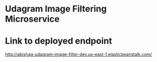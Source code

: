 # Udagram Image Filtering Microservice

# Link to deployed endpoint
http://abishag-udagram-image-filter-dev.us-east-1.elasticbeanstalk.com/
